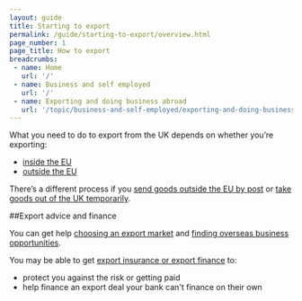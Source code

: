 ```yaml
---
layout: guide
title: Starting to export
permalink: /guide/starting-to-export/overview.html
page_number: 1
page_title: How to export
breadcrumbs:
 - name: Home
   url: '/'
 - name: Business and self employed
   url: '/'
 - name: Exporting and doing business abroad
   url: '/topic/business-and-self-employed/exporting-and-doing-business-abroad.html'   
---
```


What you need to do to export from the UK depends on whether you’re exporting:

- [inside the EU](/starting-to-export/inside-the-eu)
- [outside the EU](/starting-to-export/outside-the-eu)

There’s a different process if you [send goods outside the EU by post](/send-goods-abroad) or [take goods out of the UK temporarily](/guide/take-goods-out-uk-temporarily-for-business/overview.html).

##Export advice and finance

You can get help [choosing an export market](/start/choosing-export-market-ukti.html) and [finding overseas business opportunities](/start/find-overseas-business-opportunities.html).

You may be able to get [export insurance or export finance](/export-insurance-export-finance.html) to:
- protect you against the risk or getting paid
- help  finance an export deal your bank can't finance on their own
